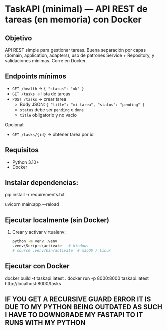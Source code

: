 # TaskAPI (minimal) — API REST de tareas (en memoria) con Docker

## Objetivo
API REST simple para gestionar tareas. Buena separación por capas (domain, application, adapters), uso de patrones Service + Repository, y validaciones mínimas. Corre en Docker.

## Endpoints mínimos
- `GET /health` → `{ "status": "ok" }`
- `GET /tasks` → lista de tareas
- `POST /tasks` → crear tarea
  - Body JSON: `{ "title": "mi tarea", "status": "pending" }`
  - `status` debe ser `pending` o `done`
  - `title` obligatorio y no vacío

Opcional:
- `GET /tasks/{id}` → obtener tarea por id

## Requisitos
- Python 3.10+
- Docker 


## Instalar dependencias:

pip install -r requirements.txt

uvicorn main:app --reload


## Ejecutar localmente (sin Docker)
1. Crear y activar virtualenv:
   ```bash
   python -m venv .venv
   .venv\Scripts\activate   # Windows
   # source .venv/bin/activate  # macOS / Linux

## Ejecutar con Docker
docker build -t taskapi:latest .
docker run -p 8000:8000 taskapi:latest
http://localhost:8000/tasks



## IF YOU GET A RECURSIVE GUARD ERROR IT IS DUE TO MY PYTHON BEING OUTDATED AS SUCH I HAVE TO DOWNGRADE MY FASTAPI TO IT RUNS WITH MY PYTHON

